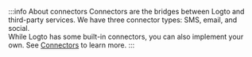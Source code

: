 :::info About connectors
Connectors are the bridges between Logto and third-party services. We have three connector types: SMS, email, and social.<br/>
While Logto has some built-in connectors, you can also implement your own. See [Connectors](/docs/references/connectors) to learn more.
:::
